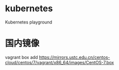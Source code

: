 # kubernetes
Kubernetes playground

# 国内镜像
vagrant box add https://mirrors.ustc.edu.cn/centos-cloud/centos/7/vagrant/x86_64/images/CentOS-7.box